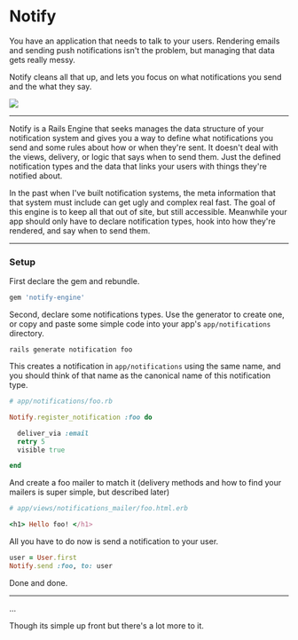 Notify
======

You have an application that needs to talk to your users. Rendering emails and sending push notifications isn't the problem, but managing that data gets really messy.

Notify cleans all that up, and lets you focus on what notifications you send and the what they say.

![](https://travis-ci.org/amoslanka/notify.svg)

---

Notify is a Rails Engine that seeks manages the data structure of your notification system and gives you a way to define what notifications you send and some rules about how or when they're sent. It doesn't deal with the views, delivery, or logic that says when to send them. Just the defined notification types and the data that links your users with things they're notified about.

In the past when I've built notification systems, the meta information that that system must include can get ugly and complex real fast. The goal of this engine is to keep all that out of site, but still accessible. Meanwhile your app should only have to declare notification types, hook into how they're rendered, and say when to send them.

---

### Setup

First declare the gem and rebundle.

```ruby
gem 'notify-engine'
```

Second, declare some notifications types. Use the generator to create one, or copy and paste some simple code into your app's `app/notifications` directory.

```
rails generate notification foo
```

This creates a notification in `app/notifications` using the same name, and you should think of that name as the canonical name of this notification type.

```ruby
# app/notifications/foo.rb

Notify.register_notification :foo do

  deliver_via :email
  retry 5
  visible true

end
```

And create a foo mailer to match it (delivery methods and how to find your mailers is super simple, but described later)

```ruby
# app/views/notifications_mailer/foo.html.erb

<h1> Hello foo! </h1>
```

All you have to do now is send a notification to your user.

```ruby
user = User.first
Notify.send :foo, to: user
```

Done and done.

---

...

Though its simple up front but there's a lot more to it.



